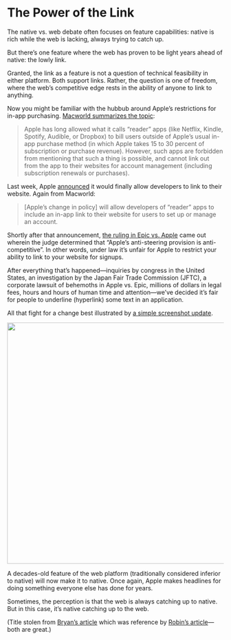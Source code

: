 # The Power of the Link

The native vs. web debate often focuses on feature capabilities: native is rich while the web is lacking, always trying to catch up.

But there’s one feature where the web has proven to be light years ahead of native: the lowly link. 

Granted, the link as a feature is not a question of technical feasibility in either platform. Both support links. Rather, the question is one of freedom, where the web’s competitive edge rests in the ability of anyone to link to anything.

Now you might be familiar with the hubbub around Apple’s restrictions for in-app purchasing. [Macworld summarizes the topic](https://www.macworld.com/article/354963/japan-fair-trade-commission-forces-apple-to-slightly-loosen-restrictions-on-reader-apps.html):

> Apple has long allowed what it calls “reader” apps (like Netflix, Kindle, Spotify, Audible, or Dropbox) to bill users outside of Apple’s usual in-app purchase method (in which Apple takes 15 to 30 percent of subscription or purchase revenue). However, such apps are forbidden from mentioning that such a thing is possible, and cannot link out from the app to their websites for account management (including subscription renewals or purchases).

Last week, Apple [announced](https://www.apple.com/newsroom/2021/09/japan-fair-trade-commission-closes-app-store-investigation/) it would finally allow developers to link to their website. Again from Macworld:

> [Apple’s change in policy] will allow developers of “reader” apps to include an in-app link to their website for users to set up or manage an account.

Shortly after that announcement, [the ruling in Epic vs. Apple](https://stratechery.com/2021/the-apple-v-epic-decision/) came out wherein the judge determined that “Apple’s anti-steering provision is anti-competitive”. In other words, under law it’s unfair for Apple to restrict your ability to link to your website for signups.

After everything that’s happened—inquiries by congress in the United States, an investigation by the Japan Fair Trade Commission (JFTC), a corporate lawsuit of behemoths in Apple vs. Epic, millions of dollars in legal fees, hours and hours of human time and attention—we’ve decided it’s fair for people to underline (hyperlink) some text in an application.

All that fight for a change best illustrated by [a simple screenshot update](https://twitter.com/drbarnard/status/1433264811824005122?s=20).

<img src="https://cdn.jim-nielsen.com/blog/2021/link-netflix.gif" width="800" height="560" alt="" /> 

A decades-old feature of the web platform (traditionally considered inferior to native) will now make it to native. Once again, Apple makes headlines for doing something everyone else has done for years.

Sometimes, the perception is that the web is always catching up to native. But in this case, it’s native catching up to the web.

(Title stolen from [Bryan’s article](https://www.bryanbraun.com/2020/10/03/the-power-of-a-link/) which was reference by [Robin’s article](https://www.robinrendle.com/notes/the-power-of-a-link/)—both are great.)